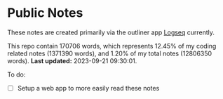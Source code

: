 # Public Notes

These notes are created primarily via the outliner app [Logseq](https://github.com/logseq/logseq) currently.

This repo contain 170706 words, which represents 12.45% of my coding related notes (1371390 words), and 1.20% of my total notes (12806350 words). **Last updated:** 2023-09-21 09:30:01. 

To do:

- [ ] Setup a web app to more easily read these notes
